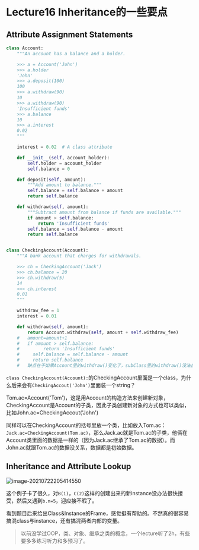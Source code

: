 # Lecture16 Inheritance的一些要点



## Attribute Assignment Statements

```python
class Account:
    """An account has a balance and a holder.

    >>> a = Account('John')
    >>> a.holder
    'John'
    >>> a.deposit(100)
    100
    >>> a.withdraw(90)
    10
    >>> a.withdraw(90)
    'Insufficient funds'
    >>> a.balance
    10
    >>> a.interest
    0.02
    """

    interest = 0.02  # A class attribute

    def __init__(self, account_holder):
        self.holder = account_holder
        self.balance = 0

    def deposit(self, amount):
        """Add amount to balance."""
        self.balance = self.balance + amount
        return self.balance

    def withdraw(self, amount):
        """Subtract amount from balance if funds are available."""
        if amount > self.balance:
            return 'Insufficient funds'
        self.balance = self.balance - amount
        return self.balance


class CheckingAccount(Account):
    """A bank account that charges for withdrawals.

    >>> ch = CheckingAccount('Jack')
    >>> ch.balance = 20
    >>> ch.withdraw(5)
    14
    >>> ch.interest
    0.01
    """

    withdraw_fee = 1
    interest = 0.01

    def withdraw(self, amount):
        return Account.withdraw(self, amount + self.withdraw_fee)
    # 	amount=amount+1
    # 	if amount > self.balance:
    #         return 'Insufficient funds'
    #     self.balance = self.balance - amount
    #     return self.balance
    #	缺点在于如果Account里的withdraw()变化了，subClass里的withdraw()没法自动跟着Account改变
```

`class CheckingAccount(Account):`的CheckingAccount里面是一个class，为什么后来会有`CheckingAccout('John')`里面装一个string？

Tom.ac=Account('Tom')，这是用Account的构造方法来创建新对象，CheckingAccount是Account的子类，因此子类创建新对象的方式也可以类似，比如John.ac=CheckingAccout('John')

同样可以在CheckingAccount的括号里放一个类，比如放入Tom.ac：`Jack.ac=CheckingAccount(Tom.ac)`，那么Jack.ac就是Tom.ac的子类，他俩在Account类里面的数据是一样的（因为Jack.ac继承了Tom.ac的数据）。而John.ac就跟Tom.ac的数据没关系，数据都是初始数据。



## Inheritance and Attribute Lookup

![image-20210722205414550](https://pica.zhimg.com/80/v2-0c170747bff5386834fbeec40d826cfd_720w.png)

这个例子卡了很久，对`B(1)`，`C(2)`这样的创建出来的新instance没办法很快接受，然后又遇到`b.n=5`，迎应接不暇了。

看到题目后来给出Class&Instance的Frame，感觉挺有帮助的。不然真的很容易搞混class与instance，还有搞混两者内部的变量。



> 以前没学过OOP，类、对象、继承之类的概念，一个lecture听了2h，有些要多多练习听力和多预习了。

